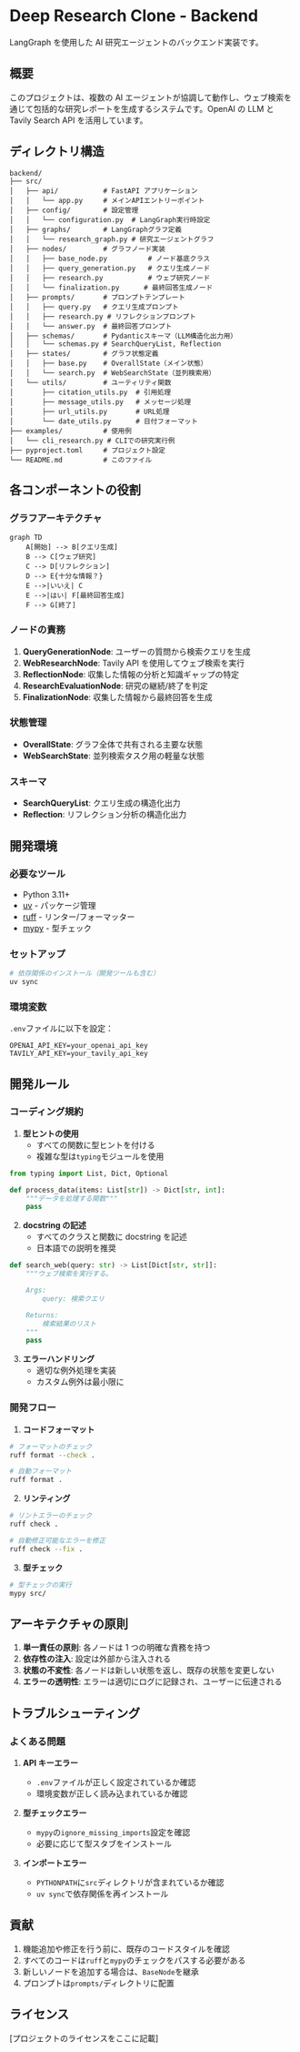 # Deep Research Clone - Backend

LangGraph を使用した AI 研究エージェントのバックエンド実装です。

## 概要

このプロジェクトは、複数の AI エージェントが協調して動作し、ウェブ検索を通じて包括的な研究レポートを生成するシステムです。OpenAI の LLM と Tavily Search API を活用しています。

## ディレクトリ構造

```
backend/
├── src/
│   ├── api/           # FastAPI アプリケーション
│   │   └── app.py     # メインAPIエントリーポイント
│   ├── config/        # 設定管理
│   │   └── configuration.py  # LangGraph実行時設定
│   ├── graphs/        # LangGraphグラフ定義
│   │   └── research_graph.py # 研究エージェントグラフ
│   ├── nodes/         # グラフノード実装
│   │   ├── base_node.py          # ノード基底クラス
│   │   ├── query_generation.py   # クエリ生成ノード
│   │   ├── research.py           # ウェブ研究ノード
│   │   └── finalization.py      # 最終回答生成ノード
│   ├── prompts/       # プロンプトテンプレート
│   │   ├── query.py   # クエリ生成プロンプト
│   │   ├── research.py # リフレクションプロンプト
│   │   └── answer.py  # 最終回答プロンプト
│   ├── schemas/       # Pydanticスキーマ（LLM構造化出力用）
│   │   └── schemas.py # SearchQueryList, Reflection
│   ├── states/        # グラフ状態定義
│   │   ├── base.py    # OverallState（メイン状態）
│   │   └── search.py  # WebSearchState（並列検索用）
│   └── utils/         # ユーティリティ関数
│       ├── citation_utils.py  # 引用処理
│       ├── message_utils.py   # メッセージ処理
│       ├── url_utils.py       # URL処理
│       └── date_utils.py      # 日付フォーマット
├── examples/          # 使用例
│   └── cli_research.py # CLIでの研究実行例
├── pyproject.toml     # プロジェクト設定
└── README.md          # このファイル
```

## 各コンポーネントの役割

### グラフアーキテクチャ

```mermaid
graph TD
    A[開始] --> B[クエリ生成]
    B --> C[ウェブ研究]
    C --> D[リフレクション]
    D --> E{十分な情報？}
    E -->|いいえ| C
    E -->|はい| F[最終回答生成]
    F --> G[終了]
```

### ノードの責務

1. **QueryGenerationNode**: ユーザーの質問から検索クエリを生成
2. **WebResearchNode**: Tavily API を使用してウェブ検索を実行
3. **ReflectionNode**: 収集した情報の分析と知識ギャップの特定
4. **ResearchEvaluationNode**: 研究の継続/終了を判定
5. **FinalizationNode**: 収集した情報から最終回答を生成

### 状態管理

- **OverallState**: グラフ全体で共有される主要な状態
- **WebSearchState**: 並列検索タスク用の軽量な状態

### スキーマ

- **SearchQueryList**: クエリ生成の構造化出力
- **Reflection**: リフレクション分析の構造化出力

## 開発環境

### 必要なツール

- Python 3.11+
- [uv](https://github.com/astral-sh/uv) - パッケージ管理
- [ruff](https://github.com/astral-sh/ruff) - リンター/フォーマッター
- [mypy](https://mypy-lang.org/) - 型チェック

### セットアップ

```bash
# 依存関係のインストール（開発ツールも含む）
uv sync
```

### 環境変数

`.env`ファイルに以下を設定：

```env
OPENAI_API_KEY=your_openai_api_key
TAVILY_API_KEY=your_tavily_api_key
```

## 開発ルール

### コーディング規約

1. **型ヒントの使用**
   - すべての関数に型ヒントを付ける
   - 複雑な型は`typing`モジュールを使用

```python
from typing import List, Dict, Optional

def process_data(items: List[str]) -> Dict[str, int]:
    """データを処理する関数"""
    pass
```

2. **docstring の記述**
   - すべてのクラスと関数に docstring を記述
   - 日本語での説明を推奨

```python
def search_web(query: str) -> List[Dict[str, str]]:
    """ウェブ検索を実行する。

    Args:
        query: 検索クエリ

    Returns:
        検索結果のリスト
    """
    pass
```

3. **エラーハンドリング**
   - 適切な例外処理を実装
   - カスタム例外は最小限に

### 開発フロー

1. **コードフォーマット**

```bash
# フォーマットのチェック
ruff format --check .

# 自動フォーマット
ruff format .
```

2. **リンティング**

```bash
# リントエラーのチェック
ruff check .

# 自動修正可能なエラーを修正
ruff check --fix .
```

3. **型チェック**

```bash
# 型チェックの実行
mypy src/
```

## アーキテクチャの原則

1. **単一責任の原則**: 各ノードは 1 つの明確な責務を持つ
2. **依存性の注入**: 設定は外部から注入される
3. **状態の不変性**: 各ノードは新しい状態を返し、既存の状態を変更しない
4. **エラーの透明性**: エラーは適切にログに記録され、ユーザーに伝達される

## トラブルシューティング

### よくある問題

1. **API キーエラー**

   - `.env`ファイルが正しく設定されているか確認
   - 環境変数が正しく読み込まれているか確認

2. **型チェックエラー**

   - `mypy`の`ignore_missing_imports`設定を確認
   - 必要に応じて型スタブをインストール

3. **インポートエラー**
   - `PYTHONPATH`に`src`ディレクトリが含まれているか確認
   - `uv sync`で依存関係を再インストール

## 貢献

1. 機能追加や修正を行う前に、既存のコードスタイルを確認
2. すべてのコードは`ruff`と`mypy`のチェックをパスする必要がある
3. 新しいノードを追加する場合は、`BaseNode`を継承
4. プロンプトは`prompts/`ディレクトリに配置

## ライセンス

[プロジェクトのライセンスをここに記載]
